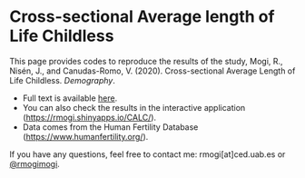# Cross-sectional Average length of Life Childless

This page provides codes to reproduce the results of the study, Mogi, R., Nisén, J., and Canudas-Romo, V. (2020). Cross-sectional Average Length of Life Childless. *Demography*.

* Full text is available [here](https://read.dukeupress.edu/demography/article/doi/10.1215/00703370-8937427/167783/Cross-Sectional-Average-Length-of-Life-Childless). 
* You can also check the results in the interactive application (https://rmogi.shinyapps.io/CALC/).
* Data comes from the Human Fertility Database (https://www.humanfertility.org/).

If you have any questions, feel free to contact me: rmogi[at]ced.uab.es or [\@rmogimogi](https://twitter.com/rmogimogi).
